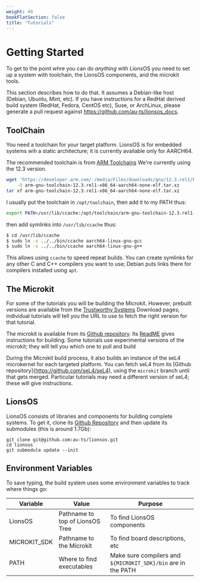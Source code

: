 ```yaml
---
weight: 40
bookFlatSection: false
title: "Tutorials"
---
```


# Getting Started

To get to the point whre you can do _anything_ with LionsOS you need
to set up a system with toolchain, the LionsOS components, and the
microkit tools.

This section describes how to do that.  It assumes a Debian-like host
(Debian, Ubuntu, Mint, etc).  If you have instructions for a RedHat
derived build system (RedHat, Fedora, CentOS etc), Suse, or ArchLinux,
please generate a pull request against
https://github.com/au-ts/lionsos_docs.

## ToolChain
You need a toolchain for your target platform.  LionsOS is for
embedded systems wih a static architecture; it is currently available
only for AARCH64.

The recommended toolchain is from [ARM
Toolchains](https://developer.arm.com/downloads/-/arm-gnu-toolchain-downloads)
We're currently using the 12.3 version.

```sh
wget 'https://developer.arm.com/-/media/Files/downloads/gnu/12.3.rel1/binrel/arm-gnu-toolchain-12.3.rel1-x86_64-aarch64-none-elf.tar.xz?rev=a8bbb76353aa44a69ce6b11fd560142d&hash=20124930455F791137DDEA1F0AF79B10' \
    -O arm-gnu-toolchain-12.3.rel1-x86_64-aarch64-none-elf.tar.xz
tar xf arm-gnu-toolchain-12.3.rel1-x86_64-aarch64-none-elf.tar.xz
```

I usually put the toolchain in `/opt/toolchain`, then add it to my
PATH thus:
```sh
export PATH=/usr/lib/ccache:/opt/toolchain/arm-gnu-toolchain-12.3.rel1-x86_64-aarch64-none-elf/bin/:$PATH
```
then add symlinks into `/usr/lib/ccache` thus:
```sh
$ cd /usr/lib/ccache
$ sudo ln -s ../../bin/ccache aarch64-linux-gnu-gcc
$ sudo ln -s ../../bin/ccache aarch64-linux-gnu-g++
```

This allows using `ccache` to speed repeat builds.  You can create
symlinks for any other C and C++ compilers you want to use; Debian
puts links there for compilers installed using `apt`.

## The Microkit

For some of the tutorials you will be building the Microkit.  However,
prebuilt versions are available from the [Trustworthy
Systems](https://trustworthy.systems) Download pages; individual
tutorials will tell you the URL to use to fetch the right version for
that tutorial.

The microkit is available from its [Github
repository](https://github.com/seL4/microkit).  Its
[ReadME](https://github.com/seL4/microkit) gives instructions for
building.  Some tutorials use experimental versions of the microkit;
they will tell you which one to pull and build

During the Microkit build process, it also builds an instance of the
seL4 microkernel for each targeted platform.  You can fetch seL4 from
its [Github repository]{https://github.com/seL4/seL4), using the
`microkit` branch until that gets merged.  Particular tutorials may
need a different version of seL4; these will give instructions.

## LionsOS

LionsOS consists of libraries and components for building complete
systems.  To get it, clone its [Github
Repository](https://github.com/au-ts/lionsos) and then update its
submodules (this is around 1.7Gb):
```
git clone git@github.com:au-ts/lionsos.git
cd lionsos
git submodule update --init
```

## Environment Variables
To save typing, the  build system uses some environment variables to
track where things go:

| Variable | Value | Purpose |
|----------|-------|---------|
| LionsOS  | Pathname to top of LionsOS Tree | To find LionsOS components |
| MICROKIT_SDK | Pathname to the Microkit | To find board descriptions, etc |
| PATH     | Where to find executables | Make sure compilers and `${MICROKIT_SDK}/bin` are in the PATH |

